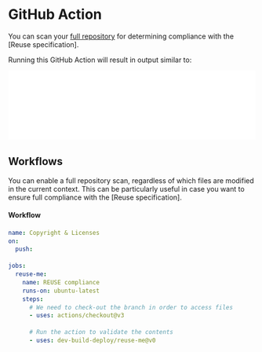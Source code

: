 <!-- 
SPDX-FileCopyrightText: 2023 Kevin de Jong <monkaii@hotmail.com>

SPDX-License-Identifier: GPL-3.0-or-later
-->

# GitHub Action

You can scan your [full repository](#repository-scanning) for determining compliance with the [Reuse specification].

Running this GitHub Action will result in output similar to:

<img src="./images/cli_example.svg">

## Workflows

You can enable a full repository scan, regardless of which files are modified in the current context. This can be particularly useful in case you want to ensure full compliance with the [Reuse specification].

#### Workflow

```yaml
name: Copyright & Licenses
on:
  push:

jobs:
  reuse-me:
    name: REUSE compliance
    runs-on: ubuntu-latest
    steps:
      # We need to check-out the branch in order to access files
      - uses: actions/checkout@v3

      # Run the action to validate the contents
      - uses: dev-build-deploy/reuse-me@v0
```
